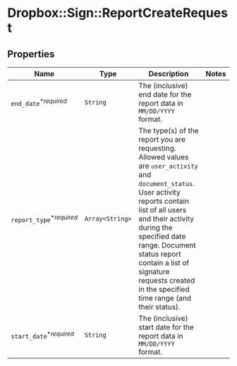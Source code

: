 # Dropbox::Sign::ReportCreateRequest



## Properties

| Name | Type | Description | Notes |
| ---- | ---- | ----------- | ----- |
| `end_date`<sup>*_required_</sup> | ```String``` |  The (inclusive) end date for the report data in `MM/DD/YYYY` format.  |  |
| `report_type`<sup>*_required_</sup> | ```Array<String>``` |  The type(s) of the report you are requesting. Allowed values are `user_activity` and `document_status`. User activity reports contain list of all users and their activity during the specified date range. Document status report contain a list of signature requests created in the specified time range (and their status).  |  |
| `start_date`<sup>*_required_</sup> | ```String``` |  The (inclusive) start date for the report data in `MM/DD/YYYY` format.  |  |

